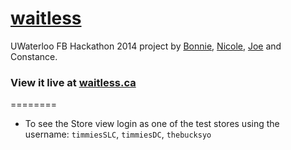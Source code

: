 # [waitless](waitless.ca)

UWaterloo FB Hackathon 2014 project by [Bonnie](http://bonnieli.ca/), [Nicole](http://nicolejiang.com/), [Joe](http://joemercer.com/) and Constance.

### View it live at [waitless.ca](waitless.ca)

========

- To see the Store view login as one of the test stores using the username: `timmiesSLC`, `timmiesDC`, `thebucksyo`
